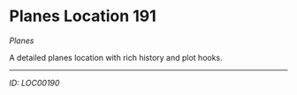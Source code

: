# Planes Location 191

*Planes*

A detailed planes location with rich history and plot hooks.

---
*ID: LOC00190*